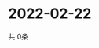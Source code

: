 # 2022-02-22
  共 0条

  <!-- BEGIN -->
  <!-- 最后更新时间Tue Feb 22 2022 12:10:31 GMT+0000 (Coordinated Universal Time) -->
  
  <!-- END -->
  
  